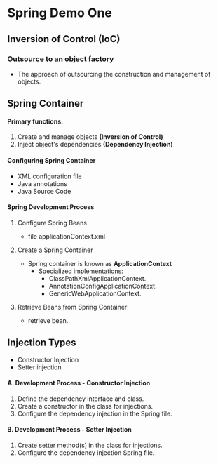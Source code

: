 # Spring Demo One 

## Inversion of Control (IoC)

### Outsource to an object factory
- The approach of outsourcing the construction and management of objects.

## Spring Container

#### Primary functions:
1. Create and manage objects **(Inversion of Control)**
2. Inject object's dependencies **(Dependency Injection)**

#### Configuring Spring Container

- XML configuration file
- Java annotations 
- Java Source Code

#### Spring Development Process

1. Configure Spring Beans
	- file applicationContext.xml

2. Create a Spring Container
	- Spring container is known as **ApplicationContext**
		- Specialized implementations: 
			- ClassPathXmlApplicationContext.
			- AnnotationConfigApplicationContext.
			- GenericWebApplicationContext.

3. Retrieve Beans from Spring Container
	- retrieve bean.

## Injection Types
- Constructor Injection
- Setter injection


#### A. Development Process - Constructor Injection
1. Define the dependency interface and class.
2. Create a constructor in the class for injections.
3. Configure the dependency injection in the Spring file.

#### B. Development Process - Setter Injection
1. Create setter method(s) in the class for injections.
2. Configure the dependency injection Spring file.



